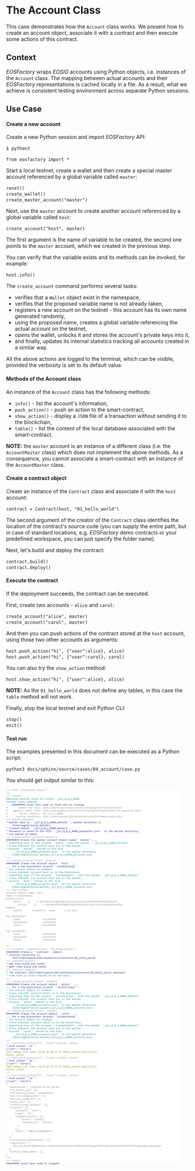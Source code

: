 # The Account Class

This case demonstrates how the `Account` class works. We present how to create an account object, associate it with a contract and then execute some actions of this contract.

## Context

*EOSFactory* wraps *EOSIO* accounts using Python objects, i.e. instances of the `Account` class. The mapping between actual accounts and their *EOSFactory* representations is cached locally in a file. As a result, what we achieve is consistent testing environment across separate Python sessions.

## Use Case

#### Create a new account

Create a new Python session and import *EOSFactory* API:

```
$ python3
```

```
from eosfactory import *
```

Start a local testnet, create a wallet and then create a special master account referenced by a global variable called `master`:

```
reset()
create_wallet()   
create_master_account("master")
```

Next, use the `master` account to create another account referenced by a global variable called `host`:

```
create_account("host", master)
```

The first argument is the name of variable to be created, the second one points to the `master` account, which we created in the previous step.

You can verify that the variable exists and its methods can be invoked, for example:

```
host.info()
```

The `create_account` command performs several tasks:

* verifies that a `Wallet` object exist in the namespace,
* verifies that the proposed variable name is not already taken,
* registers a new account on the testnet - this account has its own name generated randomly,
* using the proposed name, creates a global variable referencing the actual account on the testnet,
* opens the wallet, unlocks it and stores the account's private keys into it,
* and finally, updates its internal statistics tracking all accounts created in a similar way.

All the above actions are logged to the terminal, which can be visible, provided the verbosity is set to its default value.

#### Methods of the Account class

An instance of the `Account` class has the following methods:

* `info()` - list the account's information,
* `push_action()` - push an action to the smart-contract,
* `show_action()` - display a `JSON` file of a transaction without sending it to the blockchain,
* `table()` - list the content of the local database associated with the smart-contract.

**NOTE:** the `master` account is an instance of a different class (i.e. the `AccountMaster` class) which does not implement the above methods. As a consequence, you cannot associate a smart-contract with an instance of the `AccountMaster` class.

#### Create a contract object

Create an instance of the `Contract` class and associate it with the `host` account:

```
contract = Contract(host, "01_hello_world")
```

The second argument of the creator of the `Contract` class identifies the location of the contract's source code (you can supply the entire path, but in case of standard locations, e.g. *EOSFactory* demo contracts or your predefined workspace, you can just specify the folder name).

Next, let's build and deploy the contract:

```
contract.build()
contract.deploy()
```

#### Execute the contract

If the deployment succeeds, the contract can be executed.

First, create two accounts - `alice` and `carol`:

```
create_account("alice", master)
create_account("carol", master)
```

And then you can push actions of the contract stored at the `host` account, using those two other accounts as arguments:

```
host.push_action("hi", {"user":alice}, alice)
host.push_action("hi", {"user":carol}, carol)
```

You can also try the `show_action` method:

```
host.show_action("hi", {"user":alice}, alice)
```

**NOTE:** As the `01_hello_world` does not define any tables, in this case the `table` method will not work.

Finally, stop the local testnet and exit Python CLI:

```
stop()
exit()
```

#### Test run

The examples presented in this document can be executed as a Python script:

```
python3 docs/sphinx/source/cases/04_account/case.py
```

You should get output similar to this:

![](./case.png)
